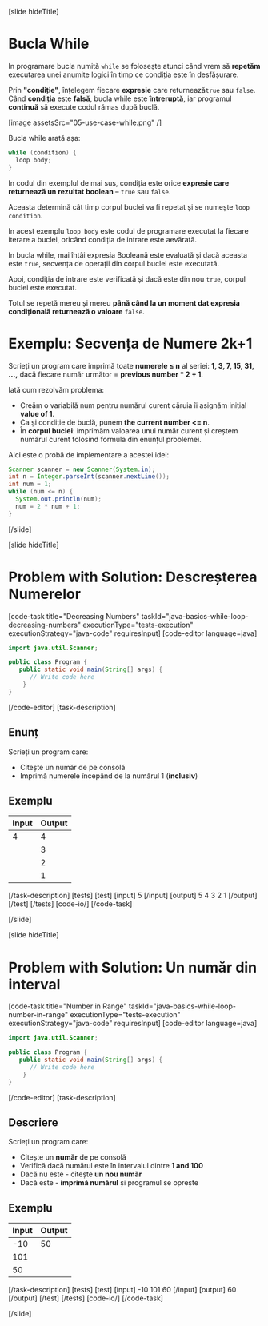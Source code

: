[slide hideTitle]
# Bucla While
In programare bucla numită `while` se folosește atunci când vrem să **repetăm** executarea unei anumite logici în timp ce condiția este în desfășurare.

Prin **"condiție"**, înțelegem fiecare **expresie** care returnează`true` sau `false`. Când **condiția** este **falsă**, bucla while este **întreruptă**, iar programul **continuă** să execute codul rămas după buclă.  

[image assetsSrc="05-use-case-while.png" /]

Bucla while arată așa:
```java
while (condition) {
  loop body;
}
```

In codul din exemplul de mai sus, condiția este orice **expresie care returnează un rezultat boolean** – `true` sau `false`. 

Aceasta determină cât timp corpul buclei va fi repetat și se numește `loop condition`. 

In acest exemplu `loop body` este codul de programare executat la fiecare iterare a buclei, oricând condiția de intrare este aevărată.

In bucla while, mai întâi expresia Booleană este evaluată și dacă aceasta este `true`, secvența de operații din corpul buclei este executată.  

Apoi, condiția de intrare este verificată și dacă este din nou `true`, corpul buclei este executat.

Totul se repetă mereu și mereu **până când la un moment dat expresia condițională returnează o valoare** `false`.

# Exemplu: Secvența de Numere 2k+1
Scrieți un program care imprimă toate **numerele ≤ n** al seriei: **1, 3, 7, 15, 31, …,** dacă fiecare număr următor = **previous number * 2 + 1**.

Iată cum rezolvăm problema:
- Creăm o variabilă num pentru numărul curent căruia îi asignăm inițial **value of 1**.
- Ca și condiție de buclă, punem **the current number <= n**.
- În **corpul buclei**: imprimăm valoarea unui număr curent și creștem numărul curent folosind formula din enunțul problemei. 

Aici este o probă de implementare a acestei idei:
```java live
Scanner scanner = new Scanner(System.in);
int n = Integer.parseInt(scanner.nextLine());
int num = 1;
while (num <= n) {
  System.out.println(num);
  num = 2 * num + 1;
}
```
[/slide]

[slide hideTitle]
# Problem with Solution: Descreșterea Numerelor
[code-task title="Decreasing Numbers" taskId="java-basics-while-loop-decreasing-numbers" executionType="tests-execution" executionStrategy="java-code" requiresInput]
[code-editor language=java]
```java
import java.util.Scanner;

public class Program {
   public static void main(String[] args) {
      // Write code here
    }
}
```
[/code-editor]
[task-description]
## Enunț
Scrieți un program care:

* Citește un număr de pe consolă
* Imprimă numerele începând de la numărul 1 (**inclusiv**)
## Exemplu

| **Input** | **Output** |
| ---- | ---- |
| 4 | 4 |
|| 3 |
|| 2 |
|| 1 |

[/task-description]
[tests]
[test]
[input]
5
[/input]
[output]
5
4
3
2
1
[/output]
[/test]
[/tests]
[code-io/]
[/code-task]

[/slide]



[slide hideTitle]
# Problem with Solution: Un număr din interval
[code-task title="Number in Range" taskId="java-basics-while-loop-number-in-range" executionType="tests-execution" executionStrategy="java-code" requiresInput]
[code-editor language=java]
```java
import java.util.Scanner;

public class Program {
   public static void main(String[] args) {
      // Write code here
    }
}
```
[/code-editor]
[task-description]
## Descriere
Scrieți un program care:

* Citește un **număr** de pe consolă
* Verifică dacă numărul este în intervalul dintre **1 and 100**
* Dacă nu este - citește **un nou număr**
* Dacă este - **imprimă numărul** și programul se oprește

## Exemplu

| **Input** | **Output** |
| ---- | ---- |
| -10 | 50 |
| 101 |
| 50 |

[/task-description]
[tests]
[test]
[input]
-10
101
60
[/input]
[output]
60
[/output]
[/test]
[/tests]
[code-io/]
[/code-task]

[/slide]

